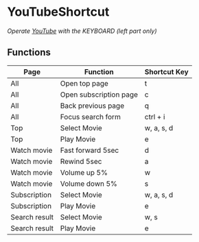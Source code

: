 # YouTubeShortcut 
 
*Operate [YouTube](https://www.youtube.com/) with the KEYBOARD (left part only)*

## Functions

|  Page          |  Function               | Shortcut Key |
| -------------- | ----------------------- | ------------ |
|  All           |  Open top page          | t            |
|  All           |  Open subscription page | c            |
|  All           |  Back previous page     | q            |
|  All           |  Focus search form      | ctrl + i     |
|  Top           |  Select Movie           | w, a, s, d   |
|  Top           |  Play Movie             | e            |
|  Watch movie   |  Fast forward 5sec      | d            |
|  Watch movie   |  Rewind 5sec            | a            |
|  Watch movie   |  Volume up 5%           | w            |
|  Watch movie   |  Volume down 5%         | s            |
|  Subscription  |  Select Movie           | w, a, s, d   |
|  Subscription  |  Play Movie             | e            |
|  Search result |  Select Movie           | w, s         |
|  Search result |  Play Movie             | e            |

